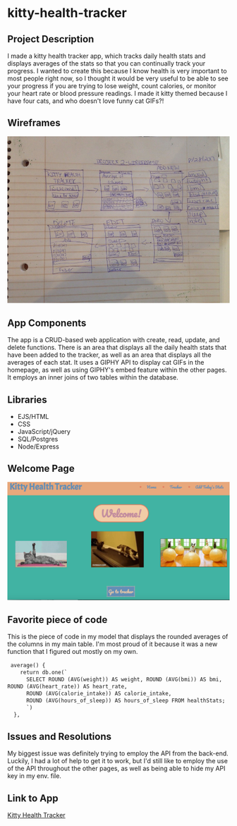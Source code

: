 # kitty-health-tracker

## Project Description
I made a kitty health tracker app, which tracks daily health stats and displays averages of the stats so that you can continually track your progress. I wanted to create this because I know health is very important to most people right now, so I thought it would be very useful to be able to see your progress if you are trying to lose weight, count calories, or monitor your heart rate or blood pressure readings. I made it kitty themed because I have four cats, and who doesn't love funny cat GIFs?! 

## Wireframes
![img](https://github.com/lp1020/kitty-health-tracker/blob/master/assets/project2wireframe.jpg) 

## App Components
The app is a CRUD-based web application with create, read, update, and delete functions. There is an area that displays all the daily health stats that have been added to the tracker, as well as an area that displays all the averages of each stat. It uses a GIPHY API to display cat GIFs in the homepage, as well as using GIPHY's embed feature within the other pages. It employs an inner joins of two tables within the database.

## Libraries
 * EJS/HTML
 * CSS
 * JavaScript/jQuery
 * SQL/Postgres
 * Node/Express
 
 ## Welcome Page
 ![img](https://github.com/lp1020/kitty-health-tracker/blob/master/assets/Screen%20Shot%202017-09-05%20at%203.02.17%20AM.png)
 
 ## Favorite piece of code
 This is the piece of code in my model that displays the rounded averages of the columns in my main table. I'm most proud of it because it was a new function that I figured out mostly on my own.
``` 
 average() {
    return db.one(`
      SELECT ROUND (AVG(weight)) AS weight, ROUND (AVG(bmi)) AS bmi, ROUND (AVG(heart_rate)) AS heart_rate,
      ROUND (AVG(calorie_intake)) AS calorie_intake,
      ROUND (AVG(hours_of_sleep)) AS hours_of_sleep FROM healthStats;
      `)
  }, 
  ```
  
  ## Issues and Resolutions
  My biggest issue was definitely trying to employ the API from the back-end. Luckily, I had a lot of help to get it to work, but I'd still like to employ the use of the API throughout the other pages, as well as being able to hide my API key in my env. file.
  
  ## Link to App
  [Kitty Health Tracker](https://still-sands-67132.herokuapp.com/)
